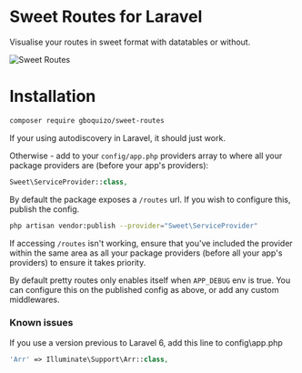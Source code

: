 Sweet Routes for Laravel 
====

Visualise your routes in sweet format with datatables or without.

![Sweet Routes](https://raw.githubusercontent.com/gboquizosanchez/sweet-routes/master/screenshot.png)

# Installation

```bash
composer require gboquizo/sweet-routes
```

If your using autodiscovery in Laravel, it should just work.

Otherwise - add to your `config/app.php` providers array to where all your package providers are (before your app's providers):

```php
Sweet\ServiceProvider::class,
```

By default the package exposes a `/routes` url. If you wish to configure this, publish the config.

```bash
php artisan vendor:publish --provider="Sweet\ServiceProvider"
```

If accessing `/routes` isn't working, ensure that you've included the provider within the same area as all your package providers (before all your app's providers) to ensure it takes priority.

By default pretty routes only enables itself when `APP_DEBUG` env is true. You can configure this on the published config as above, or add any custom middlewares.

### Known issues

If you use a version previous to Laravel 6, add this line to config\app.php

```php
'Arr' => Illuminate\Support\Arr::class,
```

